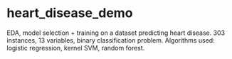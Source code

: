 # heart_disease_demo
EDA, model selection + training on a dataset predicting heart disease. 303 instances, 13 variables, binary classification problem.
Algorithms used: logistic regression, kernel SVM, random forest.
